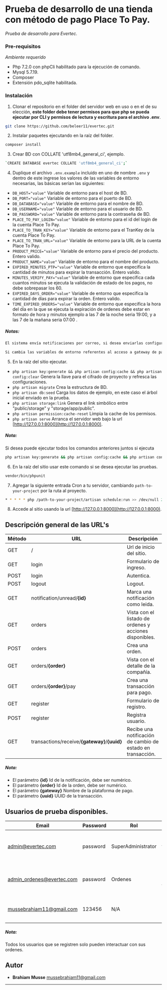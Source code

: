# Prueba de desarrollo de una tienda con método de pago Place To Pay.

_Prueba de desarrollo para Evertec._


### Pre-requisitos

_Ambiente requerido_

- Php 7.2.0 con phpCli habilitado para la ejecución de comando.
- Mysql 5.7.19.
- Composer 
- Extensión pdo_sqlite habilitada.

### Instalación

1. Clonar el repositorio en el folder del servidor web en uso o en el de su elección, **este folder debe tener permisos para que php se pueda ejecutar por CLI y permisos de lectura y escritura para el archivo .env**.

```sh 
git clone https://github.com/beleer11/evertec.git
```

2. Instalar paquetes ejecutando en la raíz del folder.

```sh 
composer install
```
3. Crear BD con COLLATE 'utf8mb4_general_ci', ejemplo.

```sh 
`CREATE DATABASE evertec COLLATE 'utf8mb4_general_ci';`
```

4. Duplique el archivo `.env.example` incluido en uno de nombre `.env` y dentro de este ingrese los valores de las variables de entorno necesarias, las básicas serían las siguientes:
- `DB_HOST="value"` Variable de entorno para el host de BD.
- `DB_PORT="value"` Variable de entorno para el puerto de BD.
- `DB_DATABASE="value"` Variable de entorno para el nombre de BD.
- `DB_USERNAME="value"` Variable de entorno para el usuario de BD.
- `DB_PASSWORD="value"` Variable de entorno para la contraseña de BD.
- `PLACE_TO_PAY_LOGIN="value"` Variable de entorno para el id del login de la cuenta Place To Pay.
- `PLACE_TO_TRAN_KEY="value"` Variable de entorno para el TranKey de la cuenta Place To Pay.
- `PLACE_TO_TRAN_URL="value"` Variable de entorno para la URL de la cuenta Place To Pay.
- `PRODUCT_PRICE="value"` Variable de entorno para el precio del producto. Entero valido.
- `PRODUCT_NAME="value"` Variable de entorno para el nombre del producto.
- `EXPIRED_MINUTES_PTP="value"` Variable de entorno que especifica la cantidad de minutos para expirar la transacción. Entero valido.
- `MINUTES_VERIFY_PAY="value"` Variable de entorno que especifica cada cuantos minutos se ejecuta la validación de estado de los pagos, no debe sobrepasar los 60.
- `EXPIRED_DAYS_ORDER="value"` Variable de entorno que especifica la cantidad de días para expirar la orden. Entero valido.
- `TIME_EXPIRED_ORDERS="value"` Variable de entorno que especifica la hora del día en la que se ejecuta la expiración de ordenes debe estar en formato de hora y minutos ejemplo a las 7 de la noche seria 19:00, y a las 7 de la mañana seria 07:00 .

##### Notas:
```sh 
El sistema envía notificaciones por correo, si desea enviarlas configure las variables para este envío. De lo contrario mantenga la configuración de almacenamiento en log por defecto marcada en el archivo `.env.example`, para ver los correos en el log revise el archivo ubicado en `storage/logs/laravel.log`.
```
```sh 
Si cambia las variables de entorno referentes al acceso a gateway de pago es recomendable reiniciar el servidor para que retome las variables dentro de los proveedores de servicios.
```
5. En la raíz del sitio ejecutar.
- `php artisan key:generate && php artisan config:cache && php artisan config:clear` Genera la llave para el cifrado de proyecto y refresca las configuraciones.
- `php artisan migrate` Crea la estructura de BD. 
- `php artisan db:seed` Carga los datos de ejemplo, en este caso el árbol inicial enviado en la prueba.
- `php artisan storage:link` Genera el link simbólico entre "public/storage" y "storage/app/public".
- `php artisan permission:cache-reset` Limpia la cache de los permisos.
- `php artisan serve` Arranca el servidor web bajo la url [http://127.0.0.1:8000](http://127.0.0.1:8000).

##### Nota: 
Si desea puede ejecutar todos los comandos anteriores juntos si ejecuta 
```sh
php artisan key:generate && php artisan config:cache && php artisan config:clear && php artisan migrate && php artisan db:seed && php artisan storage:link && php artisan serve
```
6. En la raíz del sitio usar este comando si se desea ejecutar las pruebas.
```sh 
vendor/bin/phpunit
```

7. Agregar la siguiente entrada Cron a tu servidor, cambiando `path-to-your-project` por la ruta al proyecto.
```sh 
* * * * * php /path-to-your-project/artisan schedule:run >> /dev/null 2>&1
```

8. Accede al sitio usando la url [http://127.0.0.1:8000](http://127.0.0.1:8000).

## Descripción general de las URL's 

Método|URL|Descripción
 ------ | ------ | ------ 
 GET|/|Url de inicio del sitio.
GET|login|Formulario de ingreso.
POST|login|Autentica.
POST|logout|Logout.
GET|notification/unread/__{id}__|Marca una notificación como leida.
GET|orders|Vista con el listado de ordenes y acciones disponibles.
POST|orders|Crea una orden.
GET|orders/__{order}__|Vista con el detalle de la compañía.
GET|orders/__{order}__/pay|Crea una transacción para pago.
GET|register|Formulario de registro.
POST|register|Registra usuario.
GET|transactions/receive/__{gateway}__/__{uuid}__|Recibe una notificación de cambio de estado en transacción.

##### Nota: 
- El parámetro __{id}__ Id de la notificación, debe ser numérico.
- El parámetro __{order}__ Id de la orden, debe ser numérico.
- El parámetro __{gateway}__ Nombre de la plataforma de pago.
- El parámetro __{uuid}__ UUID de la transacción.

## Usuarios de prueba disponibles.

Email|Password|Rol|Permisos
 ------ | ------ | ------ | ------ 
admin@evertec.com|password|SuperAdministrator|Puede realizar todas las acciones disponibles.
admin_ordenes@evertec.com|password|Ordenes|Tiene permiso para ver todas las ordenes.
mussebrahiam11@gmail.com|123456|N/A| Tiene solo acceso a sus ordenes.

##### Nota: 
Todos los usuarios que se registren solo pueden interactuar con sus ordenes.

## Autor️ 

* **Brahiam Musse** [mussebrahiam11@gmail.com](mailto:mussebrahiam11@gmail.com)


------------------------
